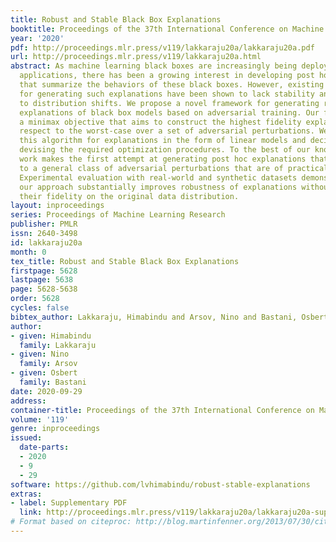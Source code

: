 ```yaml
---
title: Robust and Stable Black Box Explanations
booktitle: Proceedings of the 37th International Conference on Machine Learning
year: '2020'
pdf: http://proceedings.mlr.press/v119/lakkaraju20a/lakkaraju20a.pdf
url: http://proceedings.mlr.press/v119/lakkaraju20a.html
abstract: As machine learning black boxes are increasingly being deployed in real-world
  applications, there has been a growing interest in developing post hoc explanations
  that summarize the behaviors of these black boxes. However, existing algorithms
  for generating such explanations have been shown to lack stability and robustness
  to distribution shifts. We propose a novel framework for generating robust and stable
  explanations of black box models based on adversarial training. Our framework optimizes
  a minimax objective that aims to construct the highest fidelity explanation with
  respect to the worst-case over a set of adversarial perturbations. We instantiate
  this algorithm for explanations in the form of linear models and decision sets by
  devising the required optimization procedures. To the best of our knowledge, this
  work makes the first attempt at generating post hoc explanations that are robust
  to a general class of adversarial perturbations that are of practical interest.
  Experimental evaluation with real-world and synthetic datasets demonstrates that
  our approach substantially improves robustness of explanations without sacrificing
  their fidelity on the original data distribution.
layout: inproceedings
series: Proceedings of Machine Learning Research
publisher: PMLR
issn: 2640-3498
id: lakkaraju20a
month: 0
tex_title: Robust and Stable Black Box Explanations
firstpage: 5628
lastpage: 5638
page: 5628-5638
order: 5628
cycles: false
bibtex_author: Lakkaraju, Himabindu and Arsov, Nino and Bastani, Osbert
author:
- given: Himabindu
  family: Lakkaraju
- given: Nino
  family: Arsov
- given: Osbert
  family: Bastani
date: 2020-09-29
address: 
container-title: Proceedings of the 37th International Conference on Machine Learning
volume: '119'
genre: inproceedings
issued:
  date-parts:
  - 2020
  - 9
  - 29
software: https://github.com/lvhimabindu/robust-stable-explanations
extras:
- label: Supplementary PDF
  link: http://proceedings.mlr.press/v119/lakkaraju20a/lakkaraju20a-supp.pdf
# Format based on citeproc: http://blog.martinfenner.org/2013/07/30/citeproc-yaml-for-bibliographies/
---
```

